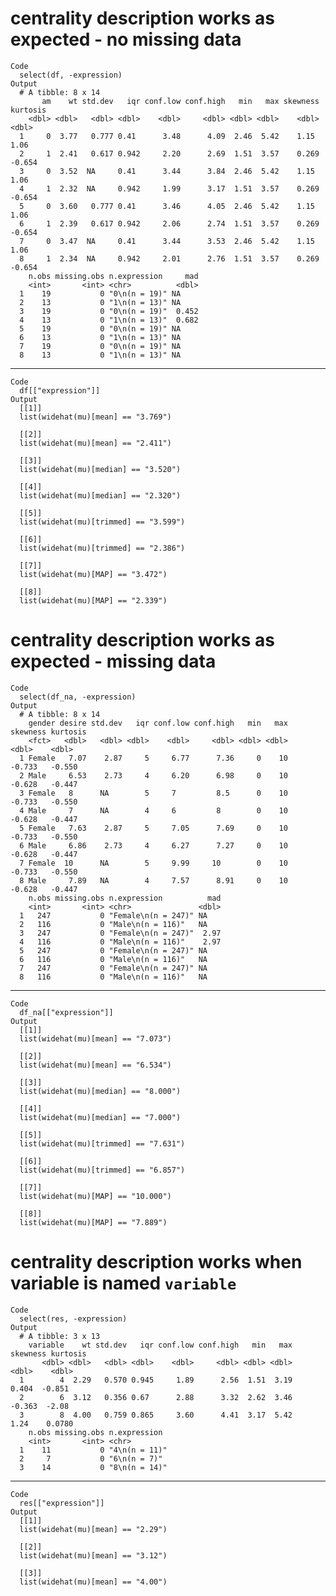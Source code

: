 # centrality description works as expected - no missing data

    Code
      select(df, -expression)
    Output
      # A tibble: 8 x 14
           am    wt std.dev   iqr conf.low conf.high   min   max skewness kurtosis
        <dbl> <dbl>   <dbl> <dbl>    <dbl>     <dbl> <dbl> <dbl>    <dbl>    <dbl>
      1     0  3.77   0.777 0.41      3.48      4.09  2.46  5.42    1.15     1.06 
      2     1  2.41   0.617 0.942     2.20      2.69  1.51  3.57    0.269   -0.654
      3     0  3.52  NA     0.41      3.44      3.84  2.46  5.42    1.15     1.06 
      4     1  2.32  NA     0.942     1.99      3.17  1.51  3.57    0.269   -0.654
      5     0  3.60   0.777 0.41      3.46      4.05  2.46  5.42    1.15     1.06 
      6     1  2.39   0.617 0.942     2.06      2.74  1.51  3.57    0.269   -0.654
      7     0  3.47  NA     0.41      3.44      3.53  2.46  5.42    1.15     1.06 
      8     1  2.34  NA     0.942     2.01      2.76  1.51  3.57    0.269   -0.654
        n.obs missing.obs n.expression     mad
        <int>       <int> <chr>          <dbl>
      1    19           0 "0\n(n = 19)" NA    
      2    13           0 "1\n(n = 13)" NA    
      3    19           0 "0\n(n = 19)"  0.452
      4    13           0 "1\n(n = 13)"  0.682
      5    19           0 "0\n(n = 19)" NA    
      6    13           0 "1\n(n = 13)" NA    
      7    19           0 "0\n(n = 19)" NA    
      8    13           0 "1\n(n = 13)" NA    

---

    Code
      df[["expression"]]
    Output
      [[1]]
      list(widehat(mu)[mean] == "3.769")
      
      [[2]]
      list(widehat(mu)[mean] == "2.411")
      
      [[3]]
      list(widehat(mu)[median] == "3.520")
      
      [[4]]
      list(widehat(mu)[median] == "2.320")
      
      [[5]]
      list(widehat(mu)[trimmed] == "3.599")
      
      [[6]]
      list(widehat(mu)[trimmed] == "2.386")
      
      [[7]]
      list(widehat(mu)[MAP] == "3.472")
      
      [[8]]
      list(widehat(mu)[MAP] == "2.339")
      

# centrality description works as expected - missing data

    Code
      select(df_na, -expression)
    Output
      # A tibble: 8 x 14
        gender desire std.dev   iqr conf.low conf.high   min   max skewness kurtosis
        <fct>   <dbl>   <dbl> <dbl>    <dbl>     <dbl> <dbl> <dbl>    <dbl>    <dbl>
      1 Female   7.07    2.87     5     6.77      7.36     0    10   -0.733   -0.550
      2 Male     6.53    2.73     4     6.20      6.98     0    10   -0.628   -0.447
      3 Female   8      NA        5     7         8.5      0    10   -0.733   -0.550
      4 Male     7      NA        4     6         8        0    10   -0.628   -0.447
      5 Female   7.63    2.87     5     7.05      7.69     0    10   -0.733   -0.550
      6 Male     6.86    2.73     4     6.27      7.27     0    10   -0.628   -0.447
      7 Female  10      NA        5     9.99     10        0    10   -0.733   -0.550
      8 Male     7.89   NA        4     7.57      8.91     0    10   -0.628   -0.447
        n.obs missing.obs n.expression          mad
        <int>       <int> <chr>               <dbl>
      1   247           0 "Female\n(n = 247)" NA   
      2   116           0 "Male\n(n = 116)"   NA   
      3   247           0 "Female\n(n = 247)"  2.97
      4   116           0 "Male\n(n = 116)"    2.97
      5   247           0 "Female\n(n = 247)" NA   
      6   116           0 "Male\n(n = 116)"   NA   
      7   247           0 "Female\n(n = 247)" NA   
      8   116           0 "Male\n(n = 116)"   NA   

---

    Code
      df_na[["expression"]]
    Output
      [[1]]
      list(widehat(mu)[mean] == "7.073")
      
      [[2]]
      list(widehat(mu)[mean] == "6.534")
      
      [[3]]
      list(widehat(mu)[median] == "8.000")
      
      [[4]]
      list(widehat(mu)[median] == "7.000")
      
      [[5]]
      list(widehat(mu)[trimmed] == "7.631")
      
      [[6]]
      list(widehat(mu)[trimmed] == "6.857")
      
      [[7]]
      list(widehat(mu)[MAP] == "10.000")
      
      [[8]]
      list(widehat(mu)[MAP] == "7.889")
      

# centrality description works when variable is named `variable`

    Code
      select(res, -expression)
    Output
      # A tibble: 3 x 13
        variable    wt std.dev   iqr conf.low conf.high   min   max skewness kurtosis
           <dbl> <dbl>   <dbl> <dbl>    <dbl>     <dbl> <dbl> <dbl>    <dbl>    <dbl>
      1        4  2.29   0.570 0.945     1.89      2.56  1.51  3.19    0.404  -0.851 
      2        6  3.12   0.356 0.67      2.88      3.32  2.62  3.46   -0.363  -2.08  
      3        8  4.00   0.759 0.865     3.60      4.41  3.17  5.42    1.24    0.0780
        n.obs missing.obs n.expression 
        <int>       <int> <chr>        
      1    11           0 "4\n(n = 11)"
      2     7           0 "6\n(n = 7)" 
      3    14           0 "8\n(n = 14)"

---

    Code
      res[["expression"]]
    Output
      [[1]]
      list(widehat(mu)[mean] == "2.29")
      
      [[2]]
      list(widehat(mu)[mean] == "3.12")
      
      [[3]]
      list(widehat(mu)[mean] == "4.00")
      

